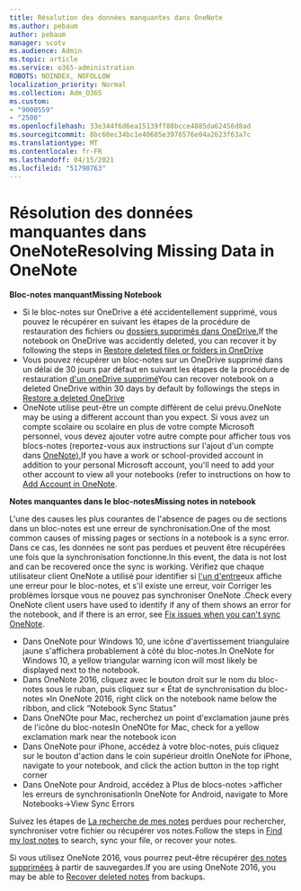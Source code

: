 ```yaml
---
title: Résolution des données manquantes dans OneNote
ms.author: pebaum
author: pebaum
manager: scotv
ms.audience: Admin
ms.topic: article
ms.service: o365-administration
ROBOTS: NOINDEX, NOFOLLOW
localization_priority: Normal
ms.collection: Adm_O365
ms.custom:
- "9000559"
- "2500"
ms.openlocfilehash: 33e344f6d6ea15139ff88bcce4885da62456d8ad
ms.sourcegitcommit: 8bc60ec34bc1e40685e3976576e04a2623f63a7c
ms.translationtype: MT
ms.contentlocale: fr-FR
ms.lasthandoff: 04/15/2021
ms.locfileid: "51798763"
---
```

# <a name="resolving-missing-data-in-onenote"></a><span data-ttu-id="4508b-102">Résolution des données manquantes dans OneNote</span><span class="sxs-lookup"><span data-stu-id="4508b-102">Resolving Missing Data in OneNote</span></span>

<span data-ttu-id="4508b-103">**Bloc-notes manquant**</span><span class="sxs-lookup"><span data-stu-id="4508b-103">**Missing Notebook**</span></span>

- <span data-ttu-id="4508b-104">Si le bloc-notes sur OneDrive a été accidentellement supprimé, vous pouvez le récupérer en suivant les étapes de la procédure de restauration des fichiers ou [dossiers supprimés dans OneDrive.](https://support.office.com/article/949ada80-0026-4db3-a953-c99083e6a84f)</span><span class="sxs-lookup"><span data-stu-id="4508b-104">If the notebook on OneDrive was accidently deleted, you can recover it by following the steps in [Restore deleted files or folders in OneDrive](https://support.office.com/article/949ada80-0026-4db3-a953-c99083e6a84f)</span></span>
- <span data-ttu-id="4508b-105">Vous pouvez récupérer un bloc-notes sur un OneDrive supprimé dans un délai de 30 jours par défaut en suivant les étapes de la procédure de restauration [d'un oneDrive supprimé](https://docs.microsoft.com/onedrive/restore-deleted-onedrive)</span><span class="sxs-lookup"><span data-stu-id="4508b-105">You can recover notebook on a deleted OneDrive within 30 days by default by followings the steps in [Restore a deleted OneDrive](https://docs.microsoft.com/onedrive/restore-deleted-onedrive)</span></span>
- <span data-ttu-id="4508b-106">OneNote utilise peut-être un compte différent de celui prévu.</span><span class="sxs-lookup"><span data-stu-id="4508b-106">OneNote may be using a different account than you expect.</span></span> <span data-ttu-id="4508b-107">Si vous avez un compte scolaire ou scolaire en plus de votre compte Microsoft personnel, vous devez ajouter votre autre compte pour afficher tous vos blocs-notes (reportez-vous aux instructions sur l'ajout d'un compte dans [OneNote).](https://support.office.com/article/5afff855-54ee-47e4-a773-db048d4ac299)</span><span class="sxs-lookup"><span data-stu-id="4508b-107">If you have a work or school-provided account in addition to your personal Microsoft account, you'll need to add your other account to view all your notebooks (refer to instructions on how to [Add Account in OneNote](https://support.office.com/article/5afff855-54ee-47e4-a773-db048d4ac299).</span></span>

<span data-ttu-id="4508b-108">**Notes manquantes dans le bloc-notes**</span><span class="sxs-lookup"><span data-stu-id="4508b-108">**Missing notes in notebook**</span></span>

<span data-ttu-id="4508b-109">L'une des causes les plus courantes de l'absence de pages ou de sections dans un bloc-notes est une erreur de synchronisation.</span><span class="sxs-lookup"><span data-stu-id="4508b-109">One of the most common causes of missing pages or sections in a notebook is a sync error.</span></span> <span data-ttu-id="4508b-110">Dans ce cas, les données ne sont pas perdues et peuvent être récupérées une fois que la synchronisation fonctionne.</span><span class="sxs-lookup"><span data-stu-id="4508b-110">In this event, the data is not lost and can be recovered once the sync is working.</span></span> <span data-ttu-id="4508b-111">Vérifiez que chaque utilisateur client OneNote a utilisé pour identifier si [l'un d'entre](https://support.office.com/article/299495ef-66d1-448f-90c1-b785a6968d45)eux affiche une erreur pour le bloc-notes, et s'il existe une erreur, voir Corriger les problèmes lorsque vous ne pouvez pas synchroniser OneNote .</span><span class="sxs-lookup"><span data-stu-id="4508b-111">Check every OneNote client users have used to identify if any of them shows an error for the notebook, and if there is an error, see [Fix issues when you can't sync OneNote](https://support.office.com/article/299495ef-66d1-448f-90c1-b785a6968d45).</span></span>

- <span data-ttu-id="4508b-112">Dans OneNote pour Windows 10, une icône d'avertissement triangulaire jaune s'affichera probablement à côté du bloc-notes.</span><span class="sxs-lookup"><span data-stu-id="4508b-112">In OneNote for Windows 10, a yellow triangular warning icon will most likely be displayed next to the notebook.</span></span>
- <span data-ttu-id="4508b-113">Dans OneNote 2016, cliquez avec le bouton droit sur le nom du bloc-notes sous le ruban, puis cliquez sur « État de synchronisation du bloc-notes »</span><span class="sxs-lookup"><span data-stu-id="4508b-113">In OneNote 2016, right click on the notebook name below the ribbon, and click “Notebook Sync Status”</span></span>
- <span data-ttu-id="4508b-114">Dans OneNOte pour Mac, recherchez un point d'exclamation jaune près de l'icône du bloc-notes</span><span class="sxs-lookup"><span data-stu-id="4508b-114">In OneNOte for Mac, check for a yellow exclamation mark near the notebook icon</span></span>
- <span data-ttu-id="4508b-115">Dans OneNote pour iPhone, accédez à votre bloc-notes, puis cliquez sur le bouton d'action dans le coin supérieur droit</span><span class="sxs-lookup"><span data-stu-id="4508b-115">In OneNote for iPhone, navigate to your notebook, and click the action button in the top right corner</span></span>
- <span data-ttu-id="4508b-116">Dans OneNote pour Android, accédez à Plus de blocs-notes >afficher les erreurs de synchronisation</span><span class="sxs-lookup"><span data-stu-id="4508b-116">In OneNote for Android, navigate to More Notebooks->View Sync Errors</span></span>

<span data-ttu-id="4508b-117">Suivez les étapes de [La recherche de mes notes](https://support.office.com/article/32cb2bd7-afe7-44d2-a711-398a88421287) perdues pour rechercher, synchroniser votre fichier ou récupérer vos notes.</span><span class="sxs-lookup"><span data-stu-id="4508b-117">Follow the steps in [Find my lost notes](https://support.office.com/article/32cb2bd7-afe7-44d2-a711-398a88421287) to search, sync your file, or recover your notes.</span></span>

<span data-ttu-id="4508b-118">Si vous utilisez OneNote 2016, vous pourrez peut-être récupérer [des notes supprimées](https://support.office.com/article/32ed1036-74fd-4c21-bc28-033a486e6b14) à partir de sauvegardes.</span><span class="sxs-lookup"><span data-stu-id="4508b-118">If you are using OneNote 2016, you may be able to [Recover deleted notes](https://support.office.com/article/32ed1036-74fd-4c21-bc28-033a486e6b14) from backups.</span></span>